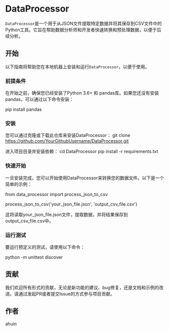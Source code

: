 # DataProcessor

`DataProcessor`是一个用于从JSON文件提取特定数据并将其保存到CSV文件中的Python工具。它旨在帮助数据分析师和开发者快速转换和预处理数据，以便于后续分析。

## 开始

以下指南将帮助您在本地机器上安装和运行`DataProcessor`，以便于使用。

### 前提条件

在开始之前，确保您已经安装了Python 3.6+ 和 pandas库。如果您还没有安装pandas，可以通过以下命令安装：


pip install pandas

### 安装

您可以通过克隆或下载此仓库来安装DataProcessor：
git clone https://github.com/YourGithubUsername/DataProcessor.git

进入项目目录并安装依赖：
cd DataProcessor
pip install -r requirements.txt

### 快速开始

一旦安装完成，您可以开始使用DataProcessor来转换您的数据文件。以下是一个简单的示例：

from data_processor import process_json_to_csv

process_json_to_csv('your_json_file.json', 'output_csv_file.csv')

这将读取your_json_file.json文件，提取数据，并将结果保存到output_csv_file.csv中。

### 运行测试

要运行预定义的测试，请使用以下命令：

python -m unittest discover

## 贡献

我们欢迎所有形式的贡献，无论是新功能的建议、bug修复，还是文档和示例的改进。请通过发起PR或者提交Issue的方式参与项目贡献。

## 作者

ahuin
